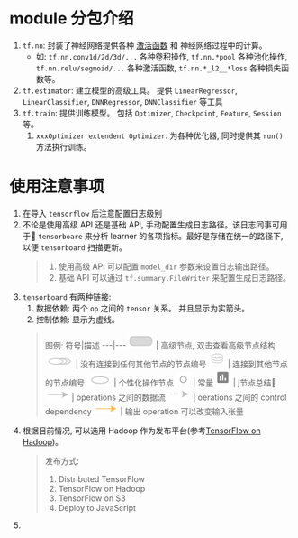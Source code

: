 # module 分包介绍

1. `tf.nn`: 封装了神经网络提供各种 [激活函数](https://en.wikipedia.org/wiki/Activation_function) 和 神经网络过程中的计算。
    - 如: `tf.nn.conv1d/2d/3d/...` 各种卷积操作, `tf.nn.*pool` 各种池化操作, `tf.nn.relu/segmoid/...` 各种激活函数, `tf.nn.*_l2__*loss` 各种损失函数等。
2. `tf.estimator`: 建立模型的高级工具。 提供 `LinearRegressor`, `LinearClassifier`, `DNNRegressor`, `DNNClassifier` 等工具
3. `tf.train`: 提供训练模型。 包括 `Optimizer`, `Checkpoint`, `Feature`, `Session` 等。
    1. `xxxOptimizer extendent Optimizer`: 为各种优化器, 同时提供其 `run()` 方法执行训练。

# 使用注意事项

1. 在导入 `tensorflow` 后注意配置日志级别
2. 不论是使用高级 API 还是基础 API, 手动配置生成日志路径。该日志同事可用于 `tensorboare` 来分析 learner 的各项指标。最好是存储在统一的路径下, 以便 `tensorboard` 扫描更新。
    > 1. 使用高级 API 可以配置 `model_dir` 参数来设置日志输出路径。
    > 2. 基础 API 可以通过 `tf.summary.FileWriter` 来配置生成日志路径。 
3. `tensorboard` 有两种链接:
    1. 数据依赖: 两个 `op` 之间的 `tensor` 关系。 并且显示为实箭头。
    2. 控制依赖: 显示为虚线。
    > 图例:
    > 符号|描述
    > ---|---
    > ![namespace](imgs/namespace_node.png) | 高级节点, 双击查看高级节点结构
    > ![horizontal stack](imgs/horizontal_stack.png) | 没有连接到任何其他节点的节点编号
    > ![vertical](imgs/vertical_stack.png) | 连接到其他节点的节点编号
    > ![operation node](imgs/op_node.png) | 个性化操作节点
    > ![constant](imgs/constant.png) | 常量
    > ![summary](imgs/summary.png) | j节点总结
    > ![dataflow edge](imgs/dataflow_edge.png) | operations 之间的数据流
    > ![control edge](imgs/control_edge.png) | oerations 之间的 control dependency
    > ![reference edge](imgs/reference_edge.png) | 输出 operation 可以改变输入张量
4. 根据目前情况, 可以选用 Hadoop 作为发布平台(参考[TensorFlow on Hadoop](https://www.tensorflow.org/deploy/hadoop))。
    > 发布方式:
    > 1. Distributed TensorFlow
    > 2. TensorFlow on Hadoop
    > 3. TensorFlow on S3
    > 4. Deploy to JavaScript
5. 
